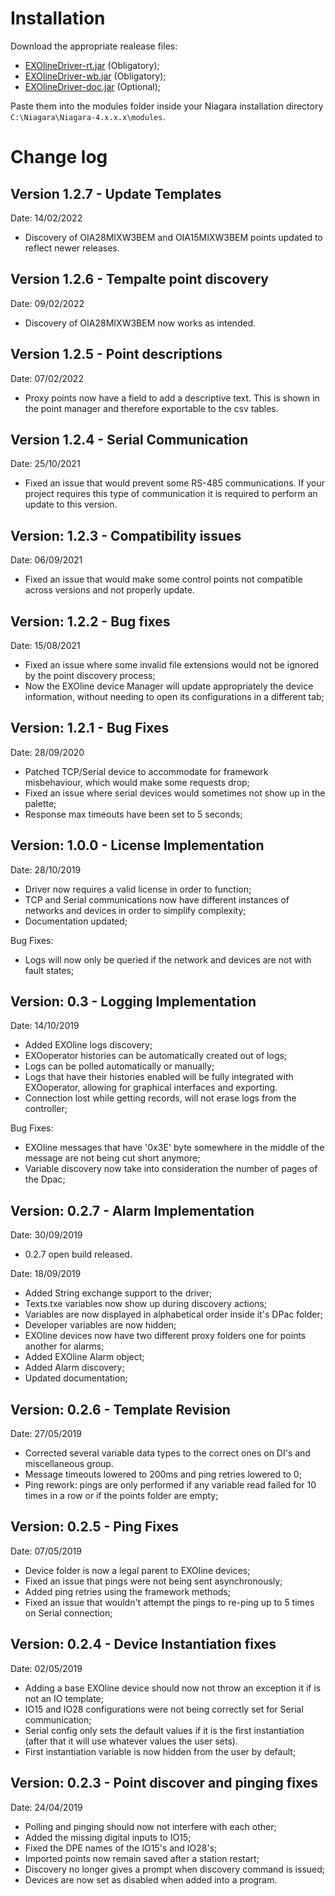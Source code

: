 # Installation

Download the appropriate realease files:
- [EXOlineDriver-rt.jar](https://github.com/mc-simaodias/EXOlineDriver/releases) (Obligatory);
- [EXOlineDriver-wb.jar](https://github.com/mc-simaodias/EXOlineDriver/releases) (Obligatory);
- [EXOlineDriver-doc.jar](https://github.com/mc-simaodias/EXOlineDriver/releases) (Optional);

Paste them into the modules folder inside your Niagara installation directory ```C:\Niagara\Niagara-4.x.x.x\modules```.

# Change log

## Version 1.2.7 - Update Templates
Date: 14/02/2022

- Discovery of OIA28MIXW3BEM and OIA15MIXW3BEM points updated to reflect newer releases.

## Version 1.2.6 - Tempalte point discovery
Date: 09/02/2022

- Discovery of OIA28MIXW3BEM now works as intended. 

## Version 1.2.5 - Point descriptions
Date: 07/02/2022

- Proxy points now have a field to add a descriptive text. This is shown in the point manager and therefore exportable to the csv tables.

## Version 1.2.4 - Serial Communication
Date: 25/10/2021

- Fixed an issue that would prevent some RS-485 communications. If your project requires this type of communication it is required to perform an update to this version.

## Version: 1.2.3 - Compatibility issues
Date: 06/09/2021

- Fixed an issue that would make some control points not compatible across versions and not properly update.

## Version: 1.2.2 - Bug fixes

Date: 15/08/2021

- Fixed an issue where some invalid file extensions would not be ignored by the point discovery process;
- Now the EXOline device Manager will update appropriately the device information, without needing to open its configurations in a different tab;

## Version: 1.2.1 - Bug Fixes

Date: 28/09/2020

- Patched TCP/Serial device to accommodate for framework misbehaviour, which would make some requests drop;
- Fixed an issue where serial devices would sometimes not show up in the palette;
- Response max timeouts have been set to 5 seconds;

## Version: 1.0.0 - License Implementation

Date: 28/10/2019

- Driver now requires a valid license in order to function;
- TCP and Serial communications now have different instances of networks and devices in order to simplify complexity;
- Documentation updated;

Bug Fixes:

- Logs will now only be queried if the network and devices are not with fault states;

  

## Version: 0.3 - Logging Implementation

Date: 14/10/2019

- Added EXOline logs discovery;
- EXOoperator histories can be automatically created out of logs;
- Logs can be polled automatically or manually;
- Logs that have their histories enabled will be fully integrated with EXOoperator, allowing for graphical interfaces and exporting.
- Connection lost while getting records, will not erase logs from the controller;

Bug Fixes:

- EXOline messages that have '0x3E' byte somewhere in the middle of the message are not being cut short anymore;
- Variable discovery now take into consideration the number of pages of the Dpac;

## Version: 0.2.7 - Alarm Implementation

Date: 30/09/2019

- 0.2.7 open build released.

Date: 18/09/2019

- Added String exchange support to the driver;
- Texts.txe variables now show up during discovery actions;
- Variables are now displayed in alphabetical order inside it's DPac folder;
- Developer variables are now hidden;
- EXOline devices now have two different proxy folders one for points another for alarms;
- Added EXOline Alarm object;
- Added Alarm discovery;
- Updated documentation;

## Version: 0.2.6 - Template Revision

Date: 27/05/2019

- Corrected several variable data types to the correct ones on DI's and miscellaneous group.
- Message timeouts lowered to 200ms and ping retries lowered to 0;
- Ping rework: pings are only performed if any variable read failed for 10 times in a row or if the points folder are empty;

## Version: 0.2.5 - Ping Fixes

Date: 07/05/2019

- Device folder is now a legal parent to EXOline devices;
- Fixed an issue that pings were not being sent asynchronously;
- Added ping retries using the framework methods;
- Fixed an issue that wouldn't attempt the pings to re-ping up to 5 times on Serial connection;

## Version: 0.2.4 - Device Instantiation fixes

Date: 02/05/2019

- Adding a base EXOline device should now not throw an exception it if is not an IO template;
- IO15 and IO28 configurations were not being correctly set for Serial communication;
- Serial config only sets the default values if it is the first instantiation (after that it will use whatever values the user sets).
- First instantiation variable is now hidden from the user by default;

## Version: 0.2.3 - Point discover and pinging fixes

Date: 24/04/2019

- Polling and pinging should now not interfere with each other;
- Added the missing digital inputs to IO15;
- Fixed the DPE names of the IO15's and IO28's;
- Imported points now remain saved after a station restart;
- Discovery no longer gives a prompt when discovery command is issued;
- Devices are now set as disabled when added into a program.
